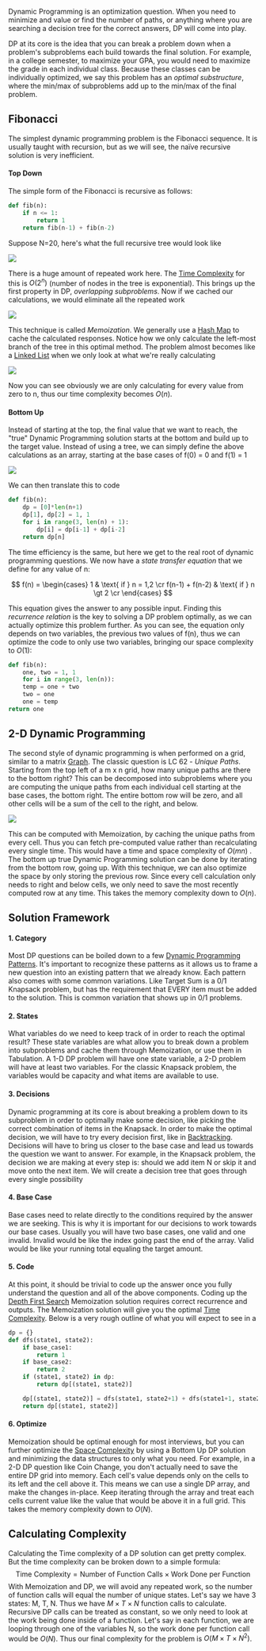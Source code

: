 
Dynamic Programming is an optimization question. When you need to minimize and value or find the number of paths, or anything where you are searching a decision tree for the correct answers, DP will come into play.

DP at its core is the idea that you can break a problem down when a problem's subproblems each build towards the final solution. For example, in a college semester, to maximize your GPA, you would need to maximize the grade in each individual class. Because these classes can be individually optimized, we say this problem has an *optimal substructure*, where the min/max of subproblems add up to the min/max of the final problem. 

## Fibonacci

The simplest dynamic programming problem is the Fibonacci sequence. It is usually taught with recursion, but as we will see, the naïve recursive solution is very inefficient.

#### Top Down

The simple form of the Fibonacci is recursive as follows:

```python
def fib(n):
	if n <= 1:
		return 1
	return fib(n-1) + fib(n-2)
```

Suppose N=20, here's what the full recursive tree would look like

![](../../Attachments/Pasted%20image%2020221229165544.png)

There is a huge amount of repeated work here. The [Time Complexity](../Time%20&%20Space%20Complexity.md) for this is $O(2^n)$ (number of nodes in the tree is exponential). This brings up the first property in DP, *overlapping subproblems*. Now if we cached our calculations, we would eliminate all the repeated work

![](../../Attachments/Pasted%20image%2020221229165812.png)

This technique is called *Memoization*. We generally use a [Hash Map](../Data%20Structures/Hash%20Maps.md) to cache the calculated responses. Notice how we only calculate the left-most branch of the tree in this optimal method. The problem almost becomes like a [Linked List](../Data%20Structures/Linked%20Lists.md) when we only look at what we're really calculating

![](../../Attachments/Pasted%20image%2020221229170030.png)

Now you can see obviously we are only calculating for every value from zero to n, thus our time complexity becomes $O(n)$.


#### Bottom Up

Instead of starting at the top, the final value that we want to reach, the "true" Dynamic Programming solution starts at the bottom and build up to the target value. Instead of using a tree, we can simply define the above calculations as an array, starting at the base cases of f(0) = 0 and f(1) = 1

![](../../Attachments/Pasted%20image%2020221229172216.png)

We can then translate this to code

```python
def fib(n):
	dp = [0]*len(n+1)
	dp[1], dp[2] = 1, 1
	for i in range(3, len(n) + 1):
		dp[i] = dp[i-1] + dp[i-2]
	return dp[n]
```


The time efficiency is the same, but here we get to the real root of dynamic programming questions. We now have a *state transfer equation* that we define for any value of n:

$$
f(n) =
\begin{cases}
1  & \text{ if } n = 1,2 \cr
f(n-1) + f(n-2) & \text{ if } n \gt 2 \cr
\end{cases}
$$

This equation gives the answer to any possible input. Finding this *recurrence relation* is the key to solving a DP problem optimally, as we can actually optimize this problem further. As you can see, the equation only depends on two variables, the previous two values of f(n), thus we can optimize the code to only use two variables, bringing our space complexity to $O(1)$:

```python
def fib(n):
	one, two = 1, 1
	for i in range(3, len(n)):
	temp = one + two
	two = one
	one = temp
return one
```


## 2-D Dynamic Programming

The second style of dynamic programming is when performed on a grid, similar to a matrix [Graph](../Data%20Structures/Graphs.md). The classic question is LC 62 - *Unique Paths*. Starting from the top left of a m x n grid, how many unique paths are there to the bottom right? This can be decomposed into subproblems where you are computing the unique paths from each individual cell starting at the base cases, the bottom right. The entire bottom row will be zero, and all other cells will be a sum of the cell to the right, and below.

![](../../Attachments/Pasted%20image%2020230418004329.png)

This can be computed with Memoization, by caching the unique paths from every cell. Thus you can fetch pre-computed value rather than recalculating every single time. This would have a time and space complexity of $O(mn)$ . The bottom up true Dynamic Programming solution can be done by iterating from the bottom row, going up. With this technique, we can also optimize the space by only storing the previous row. Since every cell calculation only needs to right and below cells, we only need to save the most recently computed row at any time. This takes the memory complexity down to $O(n)$.


## Solution Framework

#### 1. Category

Most DP questions can be boiled down to a few [Dynamic Programming Patterns](../Patterns/Dynamic%20Programming%20Patterns.md). It's important to recognize these patterns as it allows us to frame a new question into an existing pattern that we already know. Each pattern also comes with some common variations. Like Target Sum is a 0/1 Knapsack problem, but has the requirement that EVERY item must be added to the solution. This is common variation that shows up in 0/1 problems.

#### 2. States

What variables do we need to keep track of in order to reach the optimal result? These state variables are what allow you to break down a problem into subproblems and cache them through Memoization, or use them in Tabulation. A 1-D DP problem will have one state variable, a 2-D problem will have at least two variables. For the classic Knapsack problem, the variables would be capacity and what items are available to use.

#### 3. Decisions

Dynamic programming at its core is about breaking a problem down to its subproblem in order to optimally make some decision, like picking the correct combination of items in the Knapsack. In order to make the optimal decision, we will have to try every decision first, like in [Backtracking](../Patterns/Backtracking%20Patterns.md). Decisions will have to bring us closer to the base case and lead us towards the question we want to answer. For example, in the Knapsack problem, the decision we are making at every step is: should we add item N or skip it and move onto the next item. We will create a decision tree that goes through every single possibility

#### 4. Base Case

Base cases need to relate directly to the conditions required by the answer we are seeking. This is why it is important for our decisions to work towards our base cases. Usually you will have two base cases, one valid and one invalid. Invalid would be like the index going past the end of the array. Valid would be like your running total equaling the target amount.

#### 5. Code

At this point, it should be trivial to code up the answer once you fully understand the question and all of the above components. Coding up the [Depth First Search](Depth%20First%20Search.md) Memoization solution requires correct recurrence and outputs. The Memoization solution will give you the optimal [Time Complexity](../Time%20&%20Space%20Complexity.md). Below is a very rough outline of what you will expect to see in a 

```python
dp = {}
def dfs(state1, state2):
	if base_case1:
		return 1
	if base_case2:
		return 2
	if (state1, state2) in dp:
		return dp[(state1, state2)]

	dp[(state1, state2)] = dfs(state1, state2+1) + dfs(state1+1, state2)
	return dp[(state1, state2)]
```

#### 6. Optimize

Memoization should be optimal enough for most interviews, but you can further optimize the [Space Complexity](../Time%20&%20Space%20Complexity.md) by using a Bottom Up DP solution and minimizing the data structures to only what you need. For example, in a 2-D DP question like Coin Change, you don't actually need to save the entire DP grid into memory. Each cell's value depends only on the cells to its left and the cell above it. This means we can use a single DP array, and make the changes in-place. Keep iterating through the array and treat each cells current value like the value that would be above it in a full grid. This takes the memory complexity down to $O(N)$.


## Calculating Complexity

Calculating the Time complexity of a DP solution can get pretty complex. But the time complexity can be broken down to a simple formula:
$$\text{Time Complexity} = \text{Number of Function Calls}\times\text{Work Done per Function}$$
With Memoization and DP, we will avoid any repeated work, so the number of function calls will equal the number of unique states. Let's say we have 3 states: M, T, N. Thus we have $M \times T \times N$ function calls to calculate. Recursive DP calls can be treated as constant, so we only need to look at the work being done inside of a function. Let's say in each function, we are looping through one of the variables N, so the work done per function call would be $O(N)$. Thus our final complexity for the problem is $O(M \times T \times N^2)$.